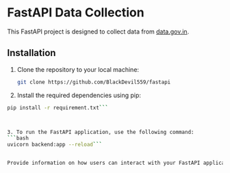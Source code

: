 # FastAPI Data Collection

This FastAPI project is designed to collect data from [data.gov.in](https://data.gov.in/).

## Installation

1. Clone the repository to your local machine:

   ```bash
   git clone https://github.com/BlackDevil559/fastapi


2. Install the required dependencies using pip:
  ```bash
  pip install -r requirement.txt```



3. To run the FastAPI application, use the following command:
  ```bash
  uvicorn backend:app --reload```


Provide information on how users can interact with your FastAPI application to collect data from data.gov.in. Include details about API endpoints, query parameters, and any authentication requirements.
